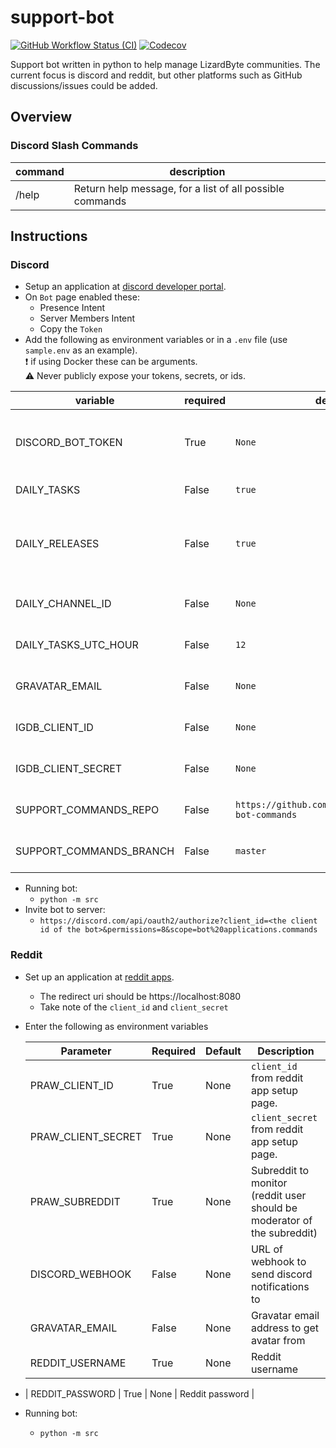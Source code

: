 # support-bot
[![GitHub Workflow Status (CI)](https://img.shields.io/github/actions/workflow/status/lizardbyte/support-bot/ci.yml.svg?branch=master&label=CI%20build&logo=github&style=for-the-badge)](https://github.com/LizardByte/support-bot/actions/workflows/ci.yml?query=branch%3Amaster)
[![Codecov](https://img.shields.io/codecov/c/gh/LizardByte/support-bot.svg?token=900Q93P1DE&style=for-the-badge&logo=codecov&label=codecov)](https://app.codecov.io/gh/LizardByte/support-bot)

Support bot written in python to help manage LizardByte communities. The current focus is discord and reddit, but other
platforms such as GitHub discussions/issues could be added.


## Overview

### Discord Slash Commands

| command  | description                                              |
|----------|----------------------------------------------------------|
| /help    | Return help message, for a list of all possible commands |


## Instructions

### Discord

* Setup an application at [discord developer portal](https://discord.com/developers/applications).
* On `Bot` page enabled these:
  * Presence Intent
  * Server Members Intent
  * Copy the `Token`
* Add the following as environment variables or in a `.env` file (use `sample.env` as an example).  
  :exclamation: if using Docker these can be arguments.  
  :warning: Never publicly expose your tokens, secrets, or ids.  

| variable                | required | default                                              | description                                                   |
|-------------------------|----------|------------------------------------------------------|---------------------------------------------------------------|
| DISCORD_BOT_TOKEN       | True     | `None`                                               | Token from Bot page on discord developer portal.              |
| DAILY_TASKS             | False    | `true`                                               | Daily tasks on or off.                                        |
| DAILY_RELEASES          | False    | `true`                                               | Send a message for each game released on this day in history. |
| DAILY_CHANNEL_ID        | False    | `None`                                               | Required if daily_tasks is enabled.                           |
| DAILY_TASKS_UTC_HOUR    | False    | `12`                                                 | The hour to run daily tasks.                                  |
| GRAVATAR_EMAIL          | False    | `None`                                               | Gravatar email address for bot avatar.                        |
| IGDB_CLIENT_ID          | False    | `None`                                               | Required if daily_releases is enabled.                        |
| IGDB_CLIENT_SECRET      | False    | `None`                                               | Required if daily_releases is enabled.                        |
| SUPPORT_COMMANDS_REPO   | False    | `https://github.com/LizardByte/support-bot-commands` | Repository for support commands.                              |
| SUPPORT_COMMANDS_BRANCH | False    | `master`                                             | Branch for support commands.                                  |

* Running bot:
  * `python -m src`
* Invite bot to server:
  * `https://discord.com/api/oauth2/authorize?client_id=<the client id of the bot>&permissions=8&scope=bot%20applications.commands`


### Reddit

* Set up an application at [reddit apps](https://www.reddit.com/prefs/apps/).
  * The redirect uri should be https://localhost:8080
  * Take note of the `client_id` and `client_secret`
* Enter the following as environment variables  

  | Parameter          | Required | Default | Description                                                             |
  |--------------------|----------|---------|-------------------------------------------------------------------------|
  | PRAW_CLIENT_ID     | True     | None    | `client_id` from reddit app setup page.                                 |
  | PRAW_CLIENT_SECRET | True     | None    | `client_secret` from reddit app setup page.                             |
  | PRAW_SUBREDDIT     | True     | None    | Subreddit to monitor (reddit user should be moderator of the subreddit) |
  | DISCORD_WEBHOOK    | False    | None    | URL of webhook to send discord notifications to                         |
  | GRAVATAR_EMAIL     | False    | None    | Gravatar email address to get avatar from                               |
  | REDDIT_USERNAME    | True     | None    | Reddit username                                                         |
* | REDDIT_PASSWORD    | True     | None    | Reddit password                                                         |

* Running bot:
  * `python -m src`
